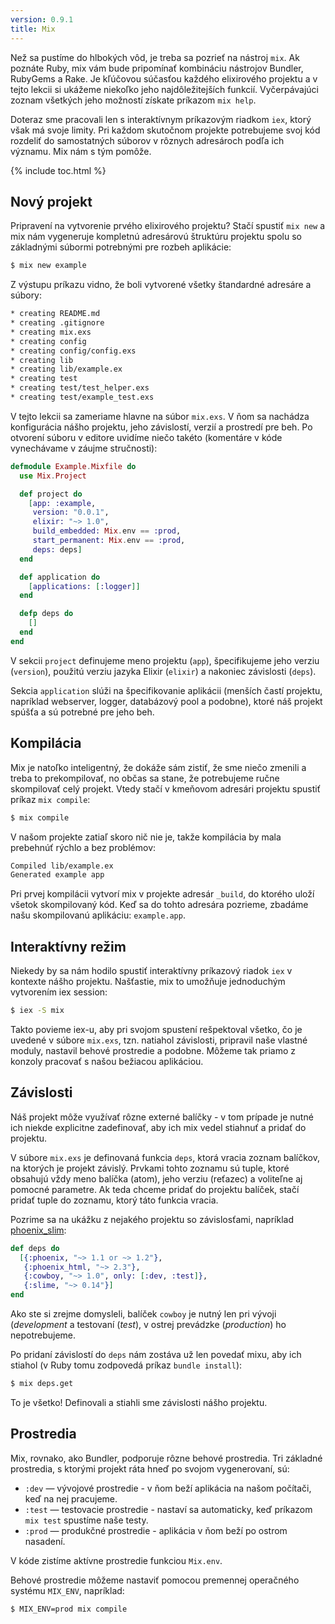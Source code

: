 ```yaml
---
version: 0.9.1
title: Mix
---
```


Než sa pustíme do hlbokých vôd, je treba sa pozrieť na nástroj `mix`. Ak poznáte Ruby, mix vám bude pripomínať kombináciu nástrojov Bundler, RubyGems a Rake. Je kľúčovou súčasťou každého elixirového projektu a v tejto lekcii si ukážeme niekoľko jeho najdôležitejších funkcií. Vyčerpávajúci zoznam všetkých jeho možností získate príkazom `mix help`.

Doteraz sme pracovali len s interaktívnym príkazovým riadkom `iex`, ktorý však má svoje limity. Pri každom skutočnom projekte potrebujeme svoj kód rozdeliť do samostatných súborov v rôznych adresároch podľa ich významu. Mix nám s tým pomôže.

{% include toc.html %}

## Nový projekt

Pripravení na vytvorenie prvého elixirového projektu? Stačí spustiť `mix new` a mix nám vygeneruje kompletnú adresárovú štruktúru projektu spolu so základnými súbormi potrebnými pre rozbeh aplikácie:

```bash
$ mix new example
```

Z výstupu príkazu vidno, že boli vytvorené všetky štandardné adresáre a súbory:

```bash
* creating README.md
* creating .gitignore
* creating mix.exs
* creating config
* creating config/config.exs
* creating lib
* creating lib/example.ex
* creating test
* creating test/test_helper.exs
* creating test/example_test.exs
```

V tejto lekcii sa zameriame hlavne na súbor `mix.exs`. V ňom sa nachádza konfigurácia nášho projektu, jeho závislostí, verzií a prostredí pre beh. Po otvorení súboru v editore uvidíme niečo takéto (komentáre v kóde vynechávame v záujme stručnosti):

```elixir
defmodule Example.Mixfile do
  use Mix.Project

  def project do
    [app: :example,
     version: "0.0.1",
     elixir: "~> 1.0",
     build_embedded: Mix.env == :prod,
     start_permanent: Mix.env == :prod,
     deps: deps]
  end

  def application do
    [applications: [:logger]]
  end

  defp deps do
    []
  end
end
```

V sekcii `project` definujeme meno projektu (`app`), špecifikujeme jeho verziu (`version`), použitú verziu jazyka Elixir (`elixir`) a nakoniec závislosti (`deps`).

Sekcia `application` slúži na špecifikovanie aplikácii (menších častí projektu, napríklad webserver, logger, databázový pool a podobne), ktoré náš projekt spúšťa a sú potrebné pre jeho beh.

## Kompilácia

Mix je natoľko inteligentný, že dokáže sám zistiť, že sme niečo zmenili a treba to prekompilovať, no občas sa stane, že potrebujeme ručne skompilovať celý projekt. Vtedy stačí v kmeňovom adresári projektu spustiť príkaz `mix compile`:

```bash
$ mix compile
```

V našom projekte zatiaľ skoro nič nie je, takže kompilácia by mala prebehnúť rýchlo a bez problémov:

```bash
Compiled lib/example.ex
Generated example app
```

Pri prvej kompilácii vytvorí mix v projekte adresár `_build`, do ktorého uloží všetok skompilovaný kód. Keď sa do tohto adresára pozrieme, zbadáme našu skompilovanú aplikáciu: `example.app`.

## Interaktívny režim

Niekedy by sa nám hodilo spustiť interaktívny príkazový riadok `iex` v kontexte nášho projektu. Našťastie, mix to umožňuje jednoduchým vytvorením iex session:

```bash
$ iex -S mix
```

Takto povieme iex-u, aby pri svojom spustení rešpektoval všetko, čo je uvedené v súbore `mix.exs`, tzn. natiahol závislosti, pripravil naše vlastné moduly, nastavil behové prostredie a podobne. Môžeme tak priamo z konzoly pracovať s našou bežiacou aplikáciou.

## Závislosti

Náš projekt môže využívať rôzne externé balíčky - v tom prípade je nutné ich niekde explicitne zadefinovať, aby ich mix vedel stiahnuť a pridať do projektu.

V súbore `mix.exs` je definovaná funkcia `deps`, ktorá vracia zoznam balíčkov, na ktorých je projekt závislý. Prvkami tohto zoznamu sú tuple, ktoré obsahujú vždy meno balíčka (atom), jeho verziu (reťazec) a voliteľne aj pomocné parametre. Ak teda chceme pridať do projektu balíček, stačí pridať tuple do zoznamu, ktorý táto funkcia vracia.

Pozrime sa na ukážku z nejakého projektu so závislosťami, napríklad [phoenix_slim](https://github.com/doomspork/phoenix_slim):

```elixir
def deps do
  [{:phoenix, "~> 1.1 or ~> 1.2"},
   {:phoenix_html, "~> 2.3"},
   {:cowboy, "~> 1.0", only: [:dev, :test]},
   {:slime, "~> 0.14"}]
end
```

Ako ste si zrejme domysleli, balíček `cowboy` je nutný len pri vývoji (*development* a testovaní (*test*), v ostrej prevádzke (*production*) ho nepotrebujeme.

Po pridaní závislostí do `deps` nám zostáva už len povedať mixu, aby ich stiahol (v Ruby tomu zodpovedá príkaz `bundle install`):

```bash
$ mix deps.get
```

To je všetko! Definovali a stiahli sme závislosti nášho projektu.

## Prostredia

Mix, rovnako, ako Bundler, podporuje rôzne behové prostredia. Tri základné prostredia, s ktorými projekt ráta hneď po svojom vygenerovaní, sú:

+ `:dev` — vývojové prostredie - v ňom beží aplikácia na našom počítači, keď na nej pracujeme.
+ `:test` — testovacie prostredie - nastaví sa automaticky, keď príkazom `mix test` spustíme naše testy.
+ `:prod` — produkčné prostredie - aplikácia v ňom beží po ostrom nasadení.

V kóde zistíme aktívne prostredie funkciou `Mix.env`.

Behové prostredie môžeme nastaviť pomocou premennej operačného systému `MIX_ENV`, napríklad:

```bash
$ MIX_ENV=prod mix compile
```
